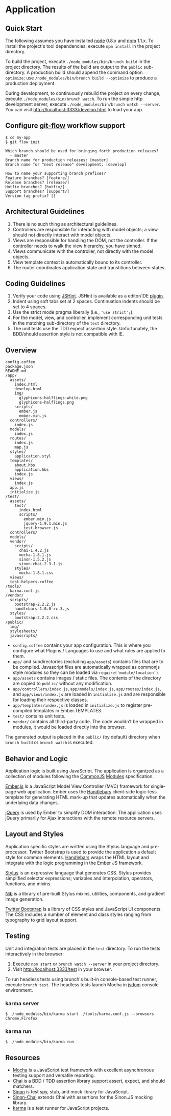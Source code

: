 # Application

## Quick Start

The following assumes you have installed [node](http://nodejs.org) 0.8.x and
[npm](http://npmjs.org/) 1.1.x. To install the project's tool dependencies, execute `npm install` in the project directory.

To build the project, execute `./node_modules/bin/brunch build` in the project
directory. The results of the build are output to the `public` sub-directory.
A production build should append the command option `--optimize`;
use `/node_modules/bin/brunch build --optimize` to produce a production deployment.

During development, to continuously rebuild the project on every change,
execute `./node_modules/bin/brunch watch`. To run the simple http development
server, execute `./node_modules/bin/brunch watch --server`. You can
visit <http://localhost:3333/develop.html> to load your app.

## Configure [git-flow](http://nvie.com/posts/a-successful-git-branching-model/) workflow support

    $ cd my-app
    $ git flow init

    Which branch should be used for bringing forth production releases?
      - master
    Branch name for production releases: [master]
    Branch name for "next release" development: [develop]

    How to name your supporting branch prefixes?
    Feature branches? [feature/]
    Release branches? [release/]
    Hotfix branches? [hotfix/]
    Support branches? [support/]
    Version tag prefix? []

## Architectural Guidelines

1. There is no such thing as architectural guidelines.
2. Controllers are responsible for interacting with model objects; a view should not directly interact with model objects.
3. Views are responsible for handling the DOM, not the controller. If the controller needs to walk the view hierarchy, you have sinned.
4. Views communicate with the controller, not directly with the model objects.
5. View template context is automatically bound to its controller.
6. The router coordinates application state and transtitions between states.

## Coding Guidelines

1. Verify your code using [JSHint](http://www.jshint.com/).
JSHint is available as a editor/IDE [plugin](http://www.jshint.com/platforms/).
2. Indent using soft tabs set at 2 spaces. Continuation indents should be set to 4 spaces.
3. Use the strict mode pragma liberally (i.e., `'use strict';`).
4. For the model, view, and controller, implement corresponding unit tests in the matching sub-directory of the `test` directory.
5. The unit tests use the TDD expect assertion style. Unfortunately, the BDD/should assertion style is not compatible with IE.

## Overview

    config.coffee
    package.json
    README.md
    /app/
      assets/
        index.html
        develop.html
        img/
          glyphicons-halflings-white.png
          glyphicons-halflings.png
        scripts/
          ember.js
          ember.min.js
      controllers/
        index.js
      models/
        index.js
      routes/
        index.js
        map.js
      styles/
        application.styl
      templates/
        about.hbs
        application.hbs
        index.js
      views/
        index.js
      app.js
      initialize.js
    /test/
      assets/
        test/
          index.html
          scripts/
            ember.min.js
            jquery-1.9.1.min.js
            test-browser.js
      controllers/
      models/
      vendor/
        scripts/
          chai-1.4.2.js
          mocha-1.8.1.js
          sinon-1.5.2.js
          sinon-chai-2.3.1.js
        styles/
          mocha-1.8.1.css
      views/
      test-helpers.coffee
    /tools/
      karma.conf.js
    /vendor/
      scripts/
        bootstrap-2.2.2.js
        handlebars-1.0.0-rc.3.js
      styles/
        bootstrap-2.2.2.css
    /public/
      img/
      stylesheets/
      javascripts/

* `config.coffee` contains your app configuration. This is where you configure what Plugins / Languages to use and what rules are applied to them.
* `app/` and subdirectories (excluding `app/assets`) contains files that are to be compiled. Javascript files are automatically wrapped as commonjs style modules so they can be loaded via `require('module/location')`.
* `app/assets` contains images / static files. The contents of the directory are copied to `public/` without any modification.
* `app/controllers/index.js`, `app/models/index.js`, `app/routes/index.js`, and `app/views/index.js` are loaded in `initialize.js` and are responsible for loading their respective classes.
* `app/templates/index.js` is loaded in `initialize.js` to register pre-compiled templates in Ember.TEMPLATES.
* `test/` contains unit tests.
* `vendor/` contains all third-party code. The code wouldn’t be wrapped in modules, it would be loaded directly into the browser.

The generated output is placed in the `public/` (by default) directory when `brunch build` or `brunch watch` is executed.

## Behavior and Logic

Application logic is built using JavaScript. The application is organized as a collection of modules following
the [CommonJS](http://www.commonjs.org) [Modules](http://www.commonjs.org/specs/modules/1.0/) specification.

[Ember.js](http://emberjs.com) Is a JavaScript Model View Controller (MVC) framework for single-page web application.
Ember uses the [Handlebars](http://handlebarsjs.com) client-side logic-less template for generating HTML mark-up
that updates automatically when the underlying data changes.

[jQuery](http://jquery.com) is used by Ember to simplify DOM interaction. The application uses jQuery primarily
for Ajax interactions with the remote resource servers.

## Layout and Styles

Application specific styles are written using the Stylus language and pre-processor. Twitter Bootstrap is used to
provide the application a default style for common elements. [Handlebars](http://handlebarsjs.com) wraps the HTML
layout and integrate with the logic programming in the Ember JS framework.

[Stylus](http://learnboost.github.com/stylus/) is an expressive language that generates CSS.
Stylus provides simplified selector expressions; variables and interpolation, operators, functions,
and mixins.

[Nib](https://github.com/visionmedia/nib) is a library of pre-built Stylus mixins, utilities, components,
and gradient image generation.

[Twitter Bootstrap](http://twitter.github.com/bootstrap/) Is a library of CSS styles and JavaScript UI components.
The CSS includes a number of element and class styles ranging from typography to grid layout support.

## Testing

Unit and integration tests are placed in the `test` directory. To run the tests interactively in the browser:

1. Execute `npm start` or `brunch watch --server` in your project directory.
2. Visit <http://localhost:3333/test> in your browser.

To run headless tests using brunch's built-in console-based test runner, execute `brunch test`. The
headless tests launch Mocha in [jsdom](https://github.com/tmpvar/jsdom) console environment.

### karma server

    $ ./node_modules/bin/karma start ./tools/karma.conf.js --browsers Chrome,Firefox

### karma run

    $ ./node_modules/bin/karma run

## Resources

* [Mocha](http://visionmedia.github.com/mocha/) is a JavaScript test framework with excellent asynchronous testing support and versatile reporting.
* [Chai](http://chaijs.com) is a BDD / TDD assertion library support assert, expect, and should matchers.
* [Sinon](http://sinonjs.org) is test spy, stub, and mock library for JavaScript.
* [Sinon-Chai](https://github.com/domenic/sinon-chai) extends Chai with assertions for the Sinon.JS mocking library.
* [karma](http://karma-runner.github.com/) is a test runner for JavaScript projects.
